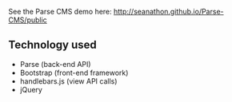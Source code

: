 See the Parse CMS demo here: http://seanathon.github.io/Parse-CMS/public

Technology used
---
* Parse (back-end API)
* Bootstrap (front-end framework)
* handlebars.js (view API calls)
* jQuery
